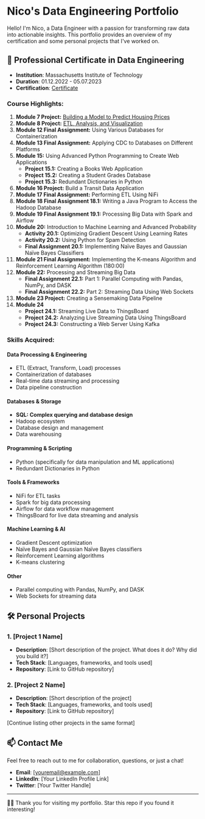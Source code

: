 # Nico's Data Engineering Portfolio

Hello! I'm Nico, a Data Engineer with a passion for transforming raw data into actionable insights. This portfolio provides an overview of my certification and some personal projects that I've worked on.

## 📜 Professional Certificate in Data Engineering

- **Institution**: Massachusetts Institute of Technology 
- **Duration**: 01.12.2022 - 05.07.2023
- **Certification**: [Certificate](https://certificates.emeritus.org/1e082e18-9679-4e2c-ad05-a131eb8cc56b)

### Course Highlights:

<ol>
    <li><strong>Module 7 Project:</strong> <a href="https://nicolagg.github.io/Project7-Housing-Price-Prediction/">Building a Model to Predict Housing Prices</a></li>
    <li><strong>Module 8 Project:</strong>  <a href="https://nicolagg.github.io/Project8_ETL-on-Monthly-Retail-Trade-Survey-data/">ETL, Analysis, and Visualization</a></li>
  <li><strong>Module 12 Final Assignment:</strong> Using Various Databases for Containerization</li>
    <li><strong>Module 13 Final Assignment:</strong> Applying CDC to Databases on Different Platforms</li>
    <li><strong>Module 15:</strong> Using Advanced Python Programming to Create Web Applications
        <ul style="margin-top:0; margin-bottom:0;">
            <li><strong>Project 15.1:</strong> Creating a Books Web Application</li>
            <li><strong>Project 15.2:</strong> Creating a Student Grades Database</li>
            <li><strong>Project 15.3:</strong> Redundant Dictionaries in Python</li>
        </ul>
    </li>
    <li><strong>Module 16 Project:</strong> Build a Transit Data Application</li>
    <li><strong>Module 17 Final Assignment:</strong> Performing ETL Using NiFi</li>
    <li><strong>Module 18 Final Assignment 18.1:</strong> Writing a Java Program to Access the Hadoop Database</li>
    <li><strong>Module 19 Final Assignment 19.1:</strong> Processing Big Data with Spark and Airflow</li>
    <li>
        <strong>Module 20:</strong> Introduction to Machine Learning and Advanced Probability
        <ul style="margin-top:0; margin-bottom:0;">
            <li><strong>Activity 20.1:</strong> Optimizing Gradient Descent Using Learning Rates</li>
            <li><strong>Activity 20.2:</strong> Using Python for Spam Detection</li>
            <li><strong>Final Assignment 20.1:</strong> Implementing Naïve Bayes and Gaussian Naïve Bayes Classifiers</li>
        </ul>
    </li>
    <li><strong>Module 21 Final Assignment:</strong> Implementing the K-means Algorithm and Reinforcement Learning Algorithm (180:00)</li>
    <li>
        <strong>Module 22:</strong> Processing and Streaming Big Data
        <ul style="margin-top:0; margin-bottom:0;">
            <li><strong>Final Assignment 22.1:</strong> Part 1: Parallel Computing with Pandas, NumPy, and DASK</li>
            <li><strong>Final Assignment 22.2:</strong> Part 2: Streaming Data Using Web Sockets</li>
        </ul>
    </li>
    <li><strong>Module 23 Project:</strong> Creating a Sensemaking Data Pipeline</li>
    <li>
        <strong>Module 24</strong>
        <ul style="margin-top:0; margin-bottom:0;">
            <li><strong>Project 24.1:</strong> Streaming Live Data to ThingsBoard</li>
            <li><strong>Project 24.2:</strong> Analyzing Live Streaming Data Using ThingsBoard</li>
            <li><strong>Project 24.3:</strong> Constructing a Web Server Using Kafka</li>
        </ul>
    </li>
</ol>


### Skills Acquired:

#### Data Processing & Engineering
- ETL (Extract, Transform, Load) processes
- Containerization of databases
- Real-time data streaming and processing
- Data pipeline construction

#### Databases & Storage
- **SQL: Complex querying and database design**
- Hadoop ecosystem
- Database design and management
- Data warehousing

#### Programming & Scripting
- Python (specifically for data manipulation and ML applications)
- Redundant Dictionaries in Python

#### Tools & Frameworks
- NiFi for ETL tasks
- Spark for big data processing
- Airflow for data workflow management
- ThingsBoard for live data streaming and analysis

#### Machine Learning & AI
- Gradient Descent optimization
- Naïve Bayes and Gaussian Naïve Bayes classifiers
- Reinforcement Learning algorithms
- K-means clustering

#### Other
- Parallel computing with Pandas, NumPy, and DASK
- Web Sockets for streaming data


## 🛠 Personal Projects

### 1. [Project 1 Name]

- **Description**: [Short description of the project. What does it do? Why did you build it?]
- **Tech Stack**: [Languages, frameworks, and tools used]
- **Repository**: [Link to GitHub repository]

### 2. [Project 2 Name]

- **Description**: [Short description of the project]
- **Tech Stack**: [Languages, frameworks, and tools used]
- **Repository**: [Link to GitHub repository]

[Continue listing other projects in the same format]

## 📫 Contact Me

Feel free to reach out to me for collaboration, questions, or just a chat!

- **Email**: [youremail@example.com]
- **LinkedIn**: [Your LinkedIn Profile Link]
- **Twitter**: [Your Twitter Handle]

---

👨‍💻 Thank you for visiting my portfolio. Star this repo if you found it interesting!
